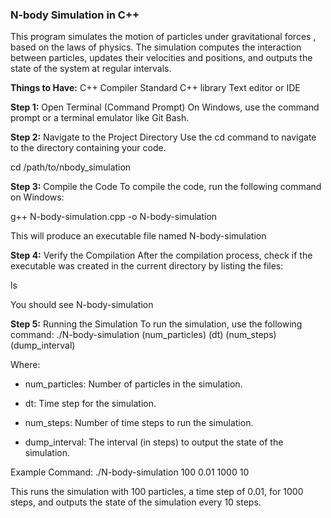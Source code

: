 ### N-body Simulation in C++

This program simulates the motion of particles under gravitational forces
, based on the laws of physics. The simulation computes the interaction
between particles, updates their velocities and positions, and outputs the 
state of the system at regular intervals.

**Things to Have:**
C++ Compiler 
Standard C++ library
Text editor or IDE

**Step 1:** Open Terminal (Command Prompt)
On Windows, use the command prompt or a terminal emulator like Git Bash.


**Step 2:** Navigate to the Project Directory
Use the cd command to navigate to the directory containing your code.

cd /path/to/nbody_simulation


**Step 3:** Compile the Code
To compile the code, run the following command on Windows:

g++ N-body-simulation.cpp -o N-body-simulation

This will produce an executable file named N-body-simulation


**Step 4:** Verify the Compilation
After the compilation process, check if the executable was created 
in the current directory by listing the files:

ls

You should see N-body-simulation


**Step 5:** Running the Simulation
To run the simulation, use the following command:
./N-body-simulation (num_particles) (dt) (num_steps) (dump_interval)

Where:
- num_particles: Number of particles in the simulation.

- dt: Time step for the simulation.
  
- num_steps: Number of time steps to run the simulation.

- dump_interval: The interval (in steps) to output the state of the simulation.
  
Example Command:
./N-body-simulation 100 0.01 1000 10

This runs the simulation with 100 particles, a time step of 0.01, 
for 1000 steps, and outputs the state of the simulation every 10 steps.
